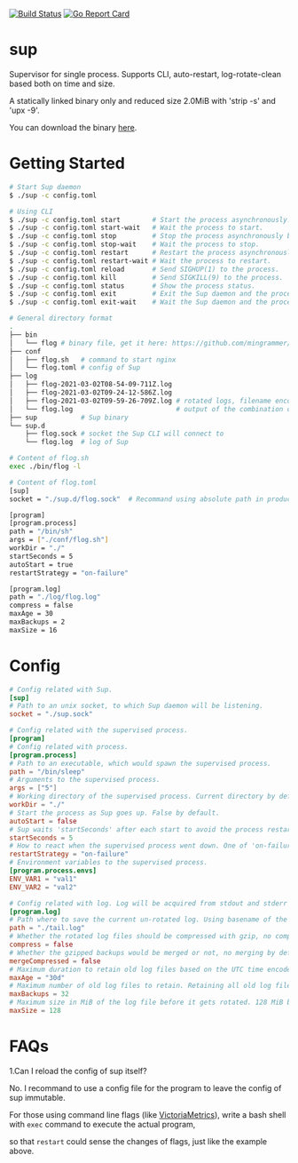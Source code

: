 [![Build Status](https://github.com/sequix/sup/workflows/main/badge.svg)](https://github.com/sequix/sup/actions)
[![Go Report Card](https://goreportcard.com/badge/github.com/sequix/sup)](https://goreportcard.com/report/github.com/sequix/sup)

# sup
Supervisor for single process. Supports CLI, auto-restart, log-rotate-clean based both on time and size.

A statically linked binary only and reduced size 2.0MiB with 'strip -s' and 'upx -9'.

You can download the binary [here](https://github.com/sequix/sup/releases).

# Getting Started

```bash
# Start Sup daemon
$ ./sup -c config.toml

# Using CLI
$ ./sup -c config.toml start        # Start the process asynchronously.
$ ./sup -c config.toml start-wait   # Wait the process to start.
$ ./sup -c config.toml stop         # Stop the process asynchronously by sending SIGTERM(15).
$ ./sup -c config.toml stop-wait    # Wait the process to stop.
$ ./sup -c config.toml restart      # Restart the process asynchronously.
$ ./sup -c config.toml restart-wait # Wait the process to restart.
$ ./sup -c config.toml reload       # Send SIGHUP(1) to the process.
$ ./sup -c config.toml kill         # Send SIGKILL(9) to the process.
$ ./sup -c config.toml status       # Show the process status.
$ ./sup -c config.toml exit         # Exit the Sup daemon and the process asynchronously.
$ ./sup -c config.toml exit-wait    # Wait the Sup daemon and the process to exit.

# General directory format
.
├── bin
│   └── flog # binary file, get it here: https://github.com/mingrammer/flog/releases
├── conf
│   ├── flog.sh   # command to start nginx
│   └── flog.toml # config of Sup 
├── log
│   ├── flog-2021-03-02T08-54-09-711Z.log
│   ├── flog-2021-03-02T09-24-12-586Z.log
│   ├── flog-2021-03-02T09-59-26-709Z.log # rotated logs, filename encoded with UTC datetime
│   └── flog.log                          # output of the combination of stdout and stderr of flog
├── sup           # Sup binary
└── sup.d
    ├── flog.sock # socket the Sup CLI will connect to
    └── flog.log  # log of Sup

# Content of flog.sh
exec ./bin/flog -l

# Content of flog.toml
[sup]
socket = "./sup.d/flog.sock"  # Recommand using absolute path in production.

[program]
[program.process]
path = "/bin/sh"
args = ["./conf/flog.sh"]
workDir = "./"
startSeconds = 5
autoStart = true
restartStrategy = "on-failure"

[program.log]
path = "./log/flog.log"
compress = false
maxAge = 30
maxBackups = 2
maxSize = 16
```

# Config 

```toml
# Config related with Sup.
[sup]
# Path to an unix socket, to which Sup daemon will be listening.
socket = "./sup.sock"

# Config related with the supervised process.
[program]
# Config related with process.
[program.process]
# Path to an executable, which would spawn the supervised process.
path = "/bin/sleep"
# Arguments to the supervised process.
args = ["5"]
# Working directory of the supervised process. Current directory by default.
workDir = "./"
# Start the process as Sup goes up. False by default.
autoStart = false
# Sup waits 'startSeconds' after each start to avoid the process restarts too rapidly.
startSeconds = 5
# How to react when the supervised process went down. One of 'on-failure', 'always', 'none'. 'on-failure' by default.
restartStrategy = "on-failure"
# Environment variables to the supervised process.
[program.process.envs]
ENV_VAR1 = "val1"
ENV_VAR2 = "val2"

# Config related with log. Log will be acquired from stdout and stderr only.
[program.log]
# Path where to save the current un-rotated log. Using basename of the supervised process by default.
path = "./tail.log"
# Whether the rotated log files should be compressed with gzip, no compression by default.
compress = false
# Whether the gzipped backups would be merged or not, no merging by default.
mergeCompressed = false
# Maximum duration to retain old log files based on the UTC time encoded in their filename.
maxAge = "30d"
# Maximum number of old log files to retain. Retaining all old log files by default.
maxBackups = 32
# Maximum size in MiB of the log file before it gets rotated. 128 MiB by default.
maxSize = 128
```

# FAQs

1.Can I reload the config of sup itself?

No. I recommand to use a config file for the program to leave the config of sup immutable.

For those using command line flags (like [VictoriaMetrics](https://github.com/VictoriaMetrics/VictoriaMetrics)), write a bash shell with `exec` command to execute the actual program,

so that `restart` could sense the changes of flags, just like the example above.
